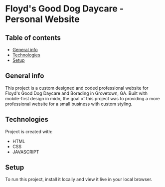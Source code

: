 # Floyd's Good Dog Daycare - Personal Website

## Table of contents

-   [General info](#general-info)
-   [Technologies](#technologies)
-   [Setup](#setup)

## General info

This project is a custom designed and coded professional website for Floyd's Good Dog Daycare and Borading in Grovetown, GA. Built with mobile-first design in midn, the goal of this project was to providing a more professional website for a small business with custom styling.

## Technologies

Project is created with:

-   HTML
-   CSS
-   JAVASCRIPT

## Setup

To run this project, install it locally and view it live in your local browser.
